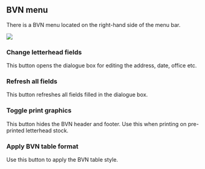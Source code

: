 <section id="templates-page-bvn-menu">
</section>

## BVN menu

There is a BVN menu located on the right-hand side of the menu bar.

![]({{site.baseurl}}/assets/templates-bvn-menu.jpg)

### Change letterhead fields
This button opens the dialogue box for editing the address, date, office etc.

### Refresh all fields
This button refreshes all fields filled in the dialogue box.

### Toggle print graphics
This button hides the BVN header and footer. Use this when printing on pre-printed letterhead stock.

### Apply BVN table format
Use this button to apply the BVN table style.